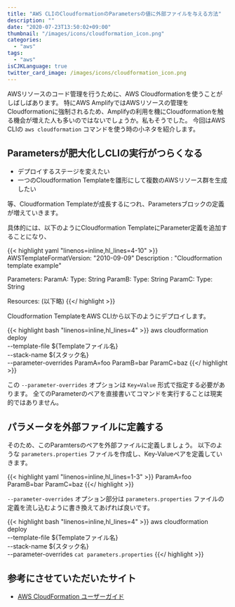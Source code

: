 ```yaml
---
title: "AWS CLIのCloudformationのParametersの値に外部ファイルを与える方法"
description: ""
date: "2020-07-23T13:50:02+09:00"
thumbnail: "/images/icons/cloudformation_icon.png"
categories:
  - "aws"
tags:
  - "aws"
isCJKLanguage: true
twitter_card_image: /images/icons/cloudformation_icon.png
---
```


AWSリソースのコード管理を行うために、AWS Cloudformationを使うことがしばしばあります。
特にAWS AmplifyではAWSリソースの管理をCloudformationに強制されるため、Amplifyの利用を機にCloudformationを触る機会が増えた人も多いのではないでしょうか。私もそうでした。
今回はAWS CLIの `aws cloudformation` コマンドを使う時の小ネタを紹介します。

<!--adsense-->

## Parametersが肥大化しCLIの実行がつらくなる

- デプロイするステージを変えたい
- 一つのCloudformation Templateを雛形にして複数のAWSリソース群を生成したい

等、Cloudformation Templateが成長するにつれ、Parametersブロックの定義が増えていきます。

具体的には、以下のようにCloudformation TemplateにParameter定義を追加することになり、

{{< highlight yaml "linenos=inline,hl_lines=4-10" >}}
AWSTemplateFormatVersion: "2010-09-09"
Description : "Cloudformation template example"

Parameters:
  ParamA:
    Type: String
  ParamB:
    Type: String
  ParamC:
    Type: String

Resources:
(以下略)
{{</ highlight >}}

Cloudformation TemplateをAWS CLIから以下のようにデプロイします。

{{< highlight bash "linenos=inline,hl_lines=4" >}}
aws cloudformation deploy \
  --template-file ${Templateファイル名} \
  --stack-name ${スタック名} \
  --parameter-overrides ParamA=foo ParamB=bar ParamC=baz
{{</ highlight >}}

この `--parameter-overrides` オプションは `Key=Value` 形式で指定する必要があります。
全てのParameterのペアを直接書いてコマンドを実行することは現実的ではありません。

<!--adsense-->

## パラメータを外部ファイルに定義する

そのため、このParamtersのペアを外部ファイルに定義しましょう。
以下のような `parameters.properties` ファイルを作成し、Key-Valueペアを定義していきます。

{{< highlight yaml "linenos=inline,hl_lines=1-3" >}}
ParamA=foo
ParamB=bar
ParamC=baz
{{</ highlight >}}

`--parameter-overrides` オプション部分は `parameters.properties` ファイルの定義を流し込むように書き換えてあげれば良いです。

{{< highlight bash "linenos=inline,hl_lines=4" >}}
aws cloudformation deploy \
  --template-file ${Templateファイル名} \
  --stack-name ${スタック名} \
  --parameter-overrides `cat parameters.properties`
{{</ highlight >}}

## 参考にさせていただいたサイト

- [AWS CloudFormation ユーザーガイド](https://docs.aws.amazon.com/ja_jp/AWSCloudFormation/latest/UserGuide/using-cfn-cli-deploy.html)